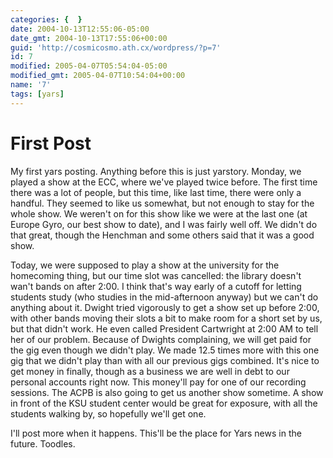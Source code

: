 ```yaml
---
categories: {  }
date: 2004-10-13T12:55:06-05:00
date_gmt: 2004-10-13T17:55:06+00:00
guid: 'http://cosmicosmo.ath.cx/wordpress/?p=7'
id: 7
modified: 2005-04-07T05:54:04-05:00
modified_gmt: 2005-04-07T10:54:04+00:00
name: '7'
tags: [yars]
---
```


First Post
==========

My first yars posting. Anything before this is just yarstory. Monday, we played a show at the ECC, where we've played twice before. The first time there was a lot of people, but this time, like last time, there were only a handful. They seemed to like us somewhat, but not enough to stay for the whole show. We weren't on for this show like we were at the last one (at Europe Gyro, our best show to date), and I was fairly well off. We didn't do that great, though the Henchman and some others said that it was a good show.

Today, we were supposed to play a show at the university for the homecoming thing, but our time slot was cancelled: the library doesn't wan't bands on after 2:00. I think that's way early of a cutoff for letting students study (who studies in the mid-afternoon anyway) but we can't do anything about it. Dwight tried vigorously to get a show set up before 2:00, with other bands moving their slots a bit to make room for a short set by us, but that didn't work. He even called President Cartwright at 2:00 AM to tell her of our problem. Because of Dwights complaining, we will get paid for the gig even though we didn't play. We made 12.5 times more with this one gig that we didn't play than with all our previous gigs combined. It's nice to get money in finally, though as a business we are well in debt to our personal accounts right now. This money'll pay for one of our recording sessions. The ACPB is also going to get us another show sometime. A show in front of the KSU student center would be great for exposure, with all the students walking by, so hopefully we'll get one.

I'll post more when it happens. This'll be the place for Yars news in the future. Toodles.
